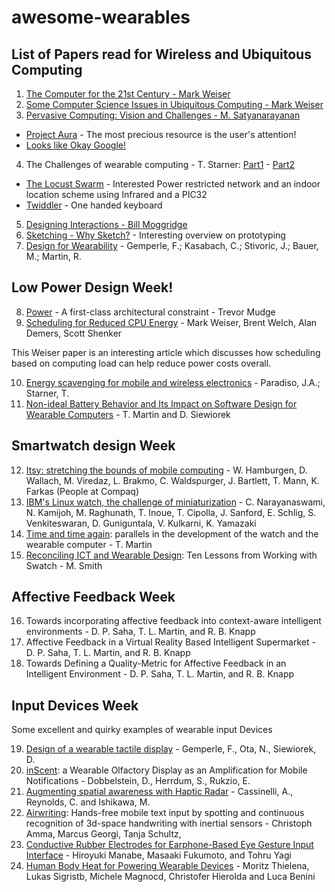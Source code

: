 # awesome-wearables


## List of Papers read for Wireless and Ubiquitous Computing
1. [The Computer for the 21st Century - Mark Weiser]
2. [Some Computer Science Issues in Ubiquitous Computing - Mark Weiser]
3. [Pervasive Computing: Vision and Challenges - M. Satyanarayanan]
  - [Project Aura] - The most precious resource is the user's attention!
  - [Looks like Okay Google!]
4. The Challenges of wearable computing - T. Starner: [Part1] - [Part2]
  - [The Locust Swarm] - Interested Power restricted network and an indoor location scheme using Infrared and a PIC32
  - [Twiddler] - One handed keyboard
5. [Designing Interactions - Bill Moggridge]
6. [Sketching - Why Sketch?] - Interesting overview on prototyping
7. [Design for Wearability] - Gemperle, F.; Kasabach, C.; Stivoric, J.; Bauer, M.; Martin, R.

## Low Power Design Week!
8. [Power] - A first-class architectural constraint - Trevor Mudge
9. [Scheduling for Reduced CPU Energy] - Mark Weiser, Brent Welch, Alan Demers, Scott Shenker

This Weiser paper is an interesting article which discusses how scheduling based on computing load can help reduce power costs overall.

10. [Energy scavenging for mobile and wireless electronics] - Paradiso, J.A.; Starner, T.
11. [Non-ideal Battery Behavior and Its Impact on Software Design for Wearable Computers] - T. Martin and D. Siewiorek

## Smartwatch design Week

12. [Itsy: stretching the bounds of mobile computing] - W. Hamburgen, D. Wallach, M. Viredaz, L. Brakmo, C. Waldspurger, J. Bartlett, T. Mann, K. Farkas (People at Compaq)
13. [IBM's Linux watch, the challenge of miniaturization] - C. Narayanaswami, N. Kamijoh, M. Raghunath, T. Inoue, T. Cipolla, J. Sanford, E. Schlig, S. Venkiteswaran, D. Guniguntala, V. Kulkarni, K. Yamazaki
14. [Time and time again]: parallels in the development of the watch and the wearable computer - T. Martin
15. [Reconciling ICT and Wearable Design]: Ten Lessons from Working with Swatch - M. Smith

## Affective Feedback Week

16. Towards incorporating affective feedback into context-aware intelligent environments - D. P. Saha, T. L. Martin, and R. B. Knapp
17. Affective Feedback in a Virtual Reality Based Intelligent Supermarket - D. P. Saha, T. L. Martin, and R. B. Knapp
18. Towards Defining a Quality-Metric for Affective Feedback in an Intelligent Environment - D. P. Saha, T. L. Martin, and R. B. Knapp

## Input Devices Week
Some excellent and quirky examples of wearable input Devices

19. [Design of a wearable tactile display] - Gemperle, F., Ota, N., Siewiorek, D.
20. [inScent]: a Wearable Olfactory Display as an Amplification for Mobile Notifications - Dobbelstein, D., Herrdum, S., Rukzio, E.
21. [Augmenting spatial awareness with Haptic Radar] - Cassinelli, A., Reynolds, C. and Ishikawa, M.
22. [Airwriting]: Hands-free mobile text input by spotting and continuous recognition of 3d-space handwriting with inertial sensors - Christoph Amma, Marcus Georgi, Tanja Schultz,
23. [Conductive Rubber Electrodes for Earphone-Based Eye Gesture Input Interface] - Hiroyuki Manabe, Masaaki Fukumoto, and Tohru Yagi
24. [Human Body Heat for Powering Wearable Devices] - Moritz Thielena, Lukas Sigristb, Michele Magnocd, Christofer Hierolda and Luca Benini

[The Computer for the 21st Century - Mark Weiser]: <http://www.ubiq.com/hypertext/weiser/SciAmDraft3.html>
[Some Computer Science Issues in Ubiquitous Computing - Mark Weiser]: <https://dl.acm.org/citation.cfm?id=159617>
[Pervasive Computing: Vision and Challenges - M. Satyanarayanan]: <http://ieeexplore.ieee.org/document/943998/?arnumber=943998&tag=1>
[Project Aura]: <http://www.cs.cmu.edu/~aura/auravideo.mpg>
[Looks like Okay Google!]: <https://www.youtube.com/watch?v=MMid2xUtWmo>
[part1]: <http://ieeexplore.ieee.org/document/946681/?isNumber=20475&arnumber=946681&tag=1)> 
[part2]: <http://ieeexplore.ieee.org/document/946683/?isNumber=20475&arnumber=946683>
[The Locust Swarm]: <https://www.cc.gatech.edu/people/home/thad/p/031_20_Activity/locust-swarm-ISWC97.pdf>
[Twiddler]: <https://smartech.gatech.edu/bitstream/handle/1853/58/04-09.pdf;sequence=1>
[Designing Interactions - Bill Moggridge]: <http://www.designinginteractions.com/downloads/DesigningInteractions_10.pdf>
[Sketching - Why Sketch?]: <http://sketchbook.cpsc.ucalgary.ca/?page_id=64>
[Design for Wearability]: <http://ieeexplore.ieee.org/document/729537/>

[Power]: <http://ieeexplore.ieee.org/xpls/abs_all.jsp?isNumber=19820%E2%88%8F=JNL&arnumber=917539>
[Scheduling for Reduced CPU Energy]: <http://portal.acm.org/citation.cfm?id=1267640>
[Energy scavenging for mobile and wireless electronics]: <http://ieeexplore.ieee.org/xpl/articleDetails.jsp?arnumber=1401839>
[Non-ideal Battery Behavior and Its Impact on Software Design for Wearable Computers]: <http://ieeexplore.ieee.org/xpls/abs_all.jsp?arnumber=1223632>

[Itsy: stretching the bounds of mobile computing]: <http://ieeexplore.ieee.org/xpls/abs_all.jsp?arnumber=917534>
[IBM's Linux watch, the challenge of miniaturization]: <http://ieeexplore.ieee.org/xpls/abs_all.jsp?arnumber=976917>
[Time and time again]: <http://ieeexplore.ieee.org/xpls/abs_all.jsp?arnumber=1167212>
[Reconciling ICT and Wearable Design]: <http://www.ece.vt.edu/tlmartin/iswc07_design_workshop/iswc2007-design-workshop-proceedings.pdf>

[Design of a wearable tactile display]: <http://ieeexplore.ieee.org/xpls/abs_all.jsp?arnumber=962082>
[inScent]: <https://dl.acm.org/citation.cfm?id=3123035>
[Augmenting spatial awareness with Haptic Radar]: <http://ieeexplore.ieee.org/document/4067727/>
[Airwriting]: <http://ieeexplore.ieee.org/document/6246142/> 
[Conductive Rubber Electrodes for Earphone-Based Eye Gesture Input Interface]: <http://dl.acm.org/citation.cfm?id=2716508.2716534>
[Human Body Heat for Powering Wearable Devices]: <https://www.sciencedirect.com/science/article/pii/S0196890416310007>
